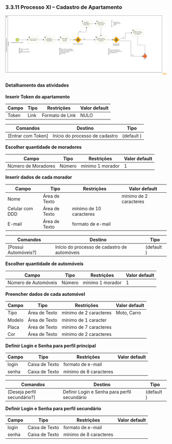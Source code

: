 ### 3.3.11 Processo XI – Cadastro de Apartamento

![Modelo BPMN do PROCESSO 11](images/processo-cadastro-de-moradores.png "Modelo BPMN do Processo 11.")

#### Detalhamento das atividades

**Inserir Token do apartamento**

| **Campo**       | **Tipo**         | **Restrições** | **Valor default** |
| ---             | ---              | ---            | ---               |
| Token           | Link             |     Formato de Link     |    NULO           |


| **Comandos**         |  **Destino**                   | **Tipo**          |
| ---                  | ---                            | ---               |
| [Entrar com Token] | Início do processo de cadastro  | (default  ) |


**Escolher quantidade de moradores**

| **Campo**       | **Tipo**         | **Restrições** | **Valor default** |
| ---             | ---              | ---            | ---               |
| Número de Moradores | Número  |     mínimo 1 morador           |       1            |


**Inserir dados de cada morador**

| **Campo**       | **Tipo**         | **Restrições** | **Valor default** |
| ---             | ---              | ---            | ---               |
| Nome             | Área de Texto  |                |    mínimo de 2 caracteres               |
|      Celular  com DDD     |      Área de Texto            |        mínimo de 10 caracteres        |                   |
|      E-mail        |         Área de Texto         |         formato de e-mail       |                   |

| **Comandos**         |  **Destino**                   | **Tipo**          |
| ---                  | ---                            | ---               |
| [Possui Automóveis?] | Início do processo de cadastro de automóveis  | (default  ) |


**Escolher  quantidade de automóveis**

| **Campo**       | **Tipo**         | **Restrições** | **Valor default** |
| ---             | ---              | ---            | ---               |
| Número de Automóveis | Número  |     mínimo 1 morador           |       1            |


**Preencher dados de cada automóvel**

| **Campo**       | **Tipo**         | **Restrições** | **Valor default** |
| ---             | ---              | ---            | ---               |
| Tipo             | Área de Texto  |       mínimo de 2 caracteres         |    Moto, Carro               |
|  Modelo     |      Área de Texto            |        mínimo de 1 caracter        |                   |
|   Placa       |         Área de Texto         |         mínimo de 7 caracteres       |                   |
|   Cor      |         Área de Texto         |         mínimo de 2 caracteres       |                   |



**Definir Login e Senha para perfil principal**

| **Campo**       | **Tipo**         | **Restrições** | **Valor default** |
| ---             | ---              | ---            | ---               |
| login           | Caixa de Texto   | formato de e-mail |                |
| senha           | Caixa de Texto   | mínimo de 8 caracteres |           |

| **Comandos**         |  **Destino**                   | **Tipo**          |
| ---                  | ---                            | ---               |
| [Deseja perfil secundário?] | Definir Login e Senha para perfil secundário  | (default  ) |

**Definir Login e Senha para perfil secundário**

| **Campo**       | **Tipo**         | **Restrições** | **Valor default** |
| ---             | ---              | ---            | ---               |
| login           | Caixa de Texto   | formato de e-mail |                |
| senha           | Caixa de Texto   | mínimo de 8 caracteres |           |
